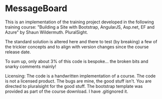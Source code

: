 # MessageBoard

This is an implementation of the training project developed in the following training course:
"Building a Site with Bootstrap, AngularJS, Asp.net, EF and Azure" by Shaun Wildermuth.
PluralSight.

The standard solution is altered here and there to test (by breaking) a few of the trickier concepts and to align with version changes since the course release date.

To sum up, only about 3% of this code is bespoke... the broken bits and snarky comments mainly!

Licensing:
The code is a handwritten implementation of a course. The code is not a licensed product. 
The bugs are mine, the good stuff isn't. You are directed to pluralsight for the good stuff.
The bootstrap template was provided as part of the course download. I have .gitignored it.
